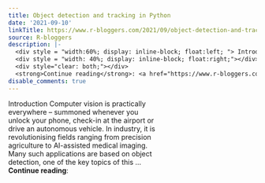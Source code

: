 ```yaml
---
title: Object detection and tracking in Python
date: '2021-09-10'
linkTitle: https://www.r-bloggers.com/2021/09/object-detection-and-tracking-in-python/
source: R-bloggers
description: |-
  <div style = "width:60%; display: inline-block; float:left; "> Introduction Computer vision is practically everywhere – summoned whenever you unlock your phone, check-in at the airport or drive an autonomous vehicle. In industry, it is revolutionising fields ranging from precision agriculture to AI-assisted medical imaging. Many such applications are based on object detection, one of the key topics of this ...</div>
  <div style = "width: 40%; display: inline-block; float:right;"></div>
  <div style="clear: both;"></div>
  <strong>Continue reading</strong>: <a href="https://www.r-bloggers.com/2021/09/ ...
disable_comments: true
---
```

<div style = "width:60%; display: inline-block; float:left; "> Introduction Computer vision is practically everywhere – summoned whenever you unlock your phone, check-in at the airport or drive an autonomous vehicle. In industry, it is revolutionising fields ranging from precision agriculture to AI-assisted medical imaging. Many such applications are based on object detection, one of the key topics of this ...</div>
<div style = "width: 40%; display: inline-block; float:right;"></div>
<div style="clear: both;"></div>
<strong>Continue reading</strong>: <a href="https://www.r-bloggers.com/2021/09/ ...